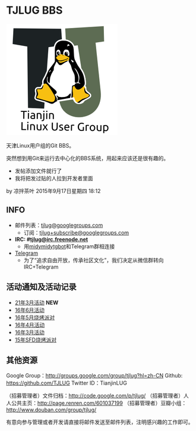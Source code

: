 TJLUG BBS
=========

<img src="./img/tjlugLogo_300x300.png" alt="TJLUG LOGO" />

天津Linux用户组的Git BBS。

突然想到用Git来运行去中心化的BBS系统，用起来应该还是很有趣的。

* 发帖添加文件就行了
* 我将把发过贴的人拉到开发者里面

by 凉拌茶叶 2015年9月17日星期四 18:12

INFO
----

* 邮件列表：tjlug@googlegroups.com
	- 订阅：tjlug+subscribe@googlegroups.com
* **IRC: #tjlug@irc.freenode.net**
	- 用[midymidytgbot](https://github.com/MidyMidy-MC/midymidytgbot)和Telegram群相连接
* [Telegram](https://t.me/joinchat/EU8VvwrsEpda-QdrkIqBrg)
	- 为了“追求自由开放，传承社区文化”，我们决定从微信群转向IRC+Telegram

活动通知及活动记录
------------------

* [21年3月活动](21年3月活动.md) **NEW**
* [16年6月活动](16年6月活动.md)
* [16年5月烧烤派对](16年5月活动.md)
* [16年4月活动](16年4月活动.md)
* [16年3月活动](16年3月活动.md)
* [15年SFD烧烤派对](15年SFD烧烤派对.md)


其他资源
--------

Google Group：http://groups.google.com/group/tjlug?hl=zh-CN
Github: https://github.com/TJLUG
Twitter ID：TianjinLUG

（招募管理者）文件归档：http://code.google.com/p/tjlug/
（招募管理者）人人公共主页：http://page.renren.com/601037199
（招募管理者）豆瓣小组：http://www.douban.com/group/tjlug/

有意向参与管理或者开发请直接将邮件发送至邮件列表，注明感兴趣的工作即可。
